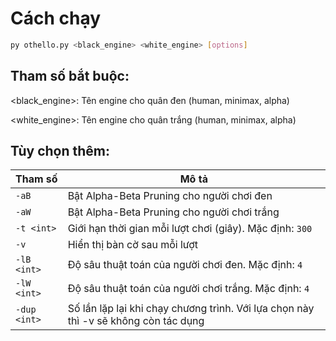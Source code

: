 # Cách chạy

```bash
py othello.py <black_engine> <white_engine> [options]
```
## Tham số bắt buộc:

<black_engine>: Tên engine cho quân đen (human, minimax, alpha)

<white_engine>: Tên engine cho quân trắng (human, minimax, alpha)

## Tùy chọn thêm:

| Tham số     | Mô tả |
|-------------|------|
| `-aB`       | Bật Alpha-Beta Pruning cho người chơi đen |
| `-aW`       | Bật Alpha-Beta Pruning cho người chơi trắng |
| `-t <int>`  | Giới hạn thời gian mỗi lượt chơi (giây). Mặc định: `300` |
| `-v`        | Hiển thị bàn cờ sau mỗi lượt |
| `-lB <int>` | Độ sâu thuật toán của người chơi đen. Mặc định: `4` |
| `-lW <int>` | Độ sâu thuật toán của người chơi trắng. Mặc định: `4` |
| `-dup <int>`| Số lần lặp lại khi chạy chương trình. Với lựa chọn này thì -v sẽ không còn tác dụng|
